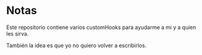 # Notas

Este repositorio contiene varios customHooks para ayudarme a mi y a quien les sirva.

También la idea es que yo no quiero volver a escribirlos.